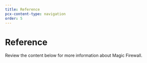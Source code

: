```yaml
---
title: Reference
pcx-content-type: navigation
order: 5
---
```


# Reference

Review the content below for more information about Magic Firewall.

<DirectoryListing path="/reference"/>

